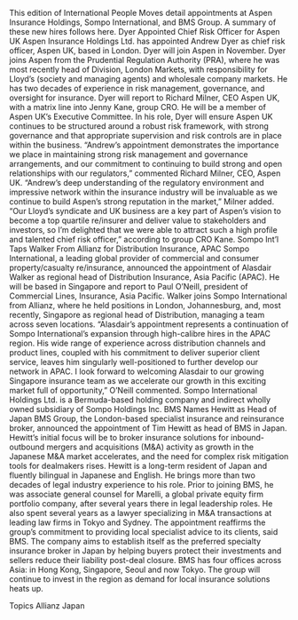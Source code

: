This edition of International People Moves detail appointments at Aspen Insurance Holdings, Sompo International, and BMS Group.
A summary of these new hires follows here.
Dyer Appointed Chief Risk Officer for Aspen UK
Aspen Insurance Holdings Ltd. has appointed Andrew Dyer as chief risk officer, Aspen UK, based in London. Dyer will join Aspen in November.
Dyer joins Aspen from the Prudential Regulation Authority (PRA), where he was most recently head of Division, London Markets, with responsibility for Lloyd’s (society and managing agents) and wholesale company markets. He has two decades of experience in risk management, governance, and oversight for insurance.
Dyer will report to Richard Milner, CEO Aspen UK, with a matrix line into Jenny Kane, group CRO. He will be a member of Aspen UK’s Executive Committee. In his role, Dyer will ensure Aspen UK continues to be structured around a robust risk framework, with strong governance and that appropriate supervision and risk controls are in place within the business.
“Andrew’s appointment demonstrates the importance we place in maintaining strong risk management and governance arrangements, and our commitment to continuing to build strong and open relationships with our regulators,” commented Richard Milner, CEO, Aspen UK.
“Andrew’s deep understanding of the regulatory environment and impressive network within the insurance industry will be invaluable as we continue to build Aspen’s strong reputation in the market,” Milner added.
“Our Lloyd’s syndicate and UK business are a key part of Aspen’s vision to become a top quartile re/insurer and deliver value to stakeholders and investors, so I’m delighted that we were able to attract such a high profile and talented chief risk officer,” according to group CRO Kane.
Sompo Int’l Taps Walker From Allianz for Distribution Insurance, APAC
Sompo International, a leading global provider of commercial and consumer property/casualty re/insurance, announced the appointment of Alasdair Walker as regional head of Distribution Insurance, Asia Pacific (APAC).
He will be based in Singapore and report to Paul O’Neill, president of Commercial Lines, Insurance, Asia Pacific.
Walker joins Sompo International from Allianz, where he held positions in London, Johannesburg, and, most recently, Singapore as regional head of Distribution, managing a team across seven locations.
“Alasdair’s appointment represents a continuation of Sompo International’s expansion through high-calibre hires in the APAC region. His wide range of experience across distribution channels and product lines, coupled with his commitment to deliver superior client service, leaves him singularly well-positioned to further develop our network in APAC. I look forward to welcoming Alasdair to our growing Singapore insurance team as we accelerate our growth in this exciting market full of opportunity,” O’Neill commented.
Sompo International Holdings Ltd. is a Bermuda-based holding company and indirect wholly owned subsidiary of Sompo Holdings Inc.
BMS Names Hewitt as Head of Japan
BMS Group, the London-based specialist insurance and reinsurance broker, announced the appointment of Tim Hewitt as head of BMS in Japan.
Hewitt’s initial focus will be to broker insurance solutions for inbound-outbound mergers and acquisitions (M&A) activity as growth in the Japanese M&A market accelerates, and the need for complex risk mitigation tools for dealmakers rises.
Hewitt is a long-term resident of Japan and fluently bilingual in Japanese and English. He brings more than two decades of legal industry experience to his role. Prior to joining BMS, he was associate general counsel for Marelli, a global private equity firm portfolio company, after several years there in legal leadership roles. He also spent several years as a lawyer specializing in M&A transactions at leading law firms in Tokyo and Sydney.
The appointment reaffirms the group’s commitment to providing local specialist advice to its clients, said BMS. The company aims to establish itself as the preferred specialty insurance broker in Japan by helping buyers protect their investments and sellers reduce their liability post-deal closure.
BMS has four offices across Asia: in Hong Kong, Singapore, Seoul and now Tokyo. The group will continue to invest in the region as demand for local insurance solutions heats up.

Topics
Allianz
Japan
